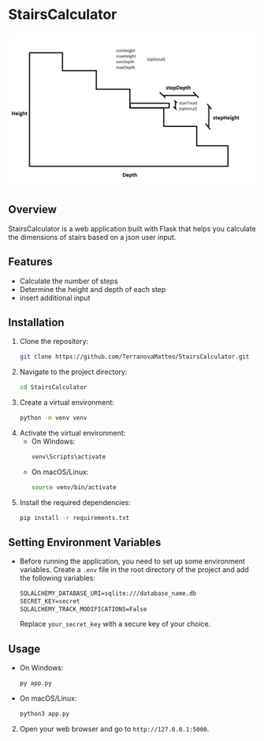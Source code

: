 # StairsCalculator
![alt text](static/images/homeImage.png)
## Overview
StairsCalculator is a web application built with Flask that helps you calculate the dimensions of stairs based on a json user input.

## Features
- Calculate the number of steps
- Determine the height and depth of each step
- insert additional input

## Installation
1. Clone the repository:
    ```bash
    git clone https://github.com/TerranovaMatteo/StairsCalculator.git
    ```
2. Navigate to the project directory:
    ```bash
    cd StairsCalculator
    ```
3. Create a virtual environment:
    ```bash
    python -m venv venv
    ```
4. Activate the virtual environment:
    - On Windows:
        ```bash
        venv\Scripts\activate
        ```
    - On macOS/Linux:
        ```bash
        source venv/bin/activate
        ```
5. Install the required dependencies:
    ```bash
    pip install -r requirements.txt
    ```
## Setting Environment Variables
 - Before running the application, you need to set up some environment variables. Create a `.env` file in the root directory of the project and add the following variables:
    ```
    SQLALCHEMY_DATABASE_URI=sqlite:///database_name.db
    SECRET_KEY=secret
    SQLALCHEMY_TRACK_MODIFICATIONS=False
    ```
    Replace `your_secret_key` with a secure key of your choice.

## Usage
- On Windows:
    ```bash
    py app.py
    ```
- On macOS/Linux:
    ```bash
    python3 app.py
    ```
2. Open your web browser and go to `http://127.0.0.1:5000`.

